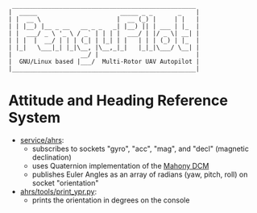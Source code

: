      ___________________________________________________
    |  _____                       _____ _ _       _    |
    | |  __ \                     |  __ (_) |     | |   |
    | | |__) |__ _ __   __ _ _   _| |__) || | ___ | |_  |
    | |  ___/ _ \ '_ \ / _` | | | |  ___/ | |/ _ \| __| |
    | | |  |  __/ | | | (_| | |_| | |   | | | (_) | |_  |
    | |_|   \___|_| |_|\__, |\__,_|_|   |_|_|\___/ \__| |
    |                   __/ |                           |
    |  GNU/Linux based |___/  Multi-Rotor UAV Autopilot |
    |___________________________________________________|


Attitude and Heading Reference System
=====================================

- [service/ahrs](service):
  - subscribes to sockets "gyro", "acc", "mag", and "decl" (magnetic declination)
  - uses Quaternion implementation of the [Mahony DCM](https://gentlenav.googlecode.com/files/MahonyPapers.zip)
  - publishes Euler Angles as an array of radians (yaw, pitch, roll) on socket "orientation"
- [ahrs/tools/print_ypr.py](ahrs/tools/print_ypr.py):
  - prints the orientation in degrees on the console
